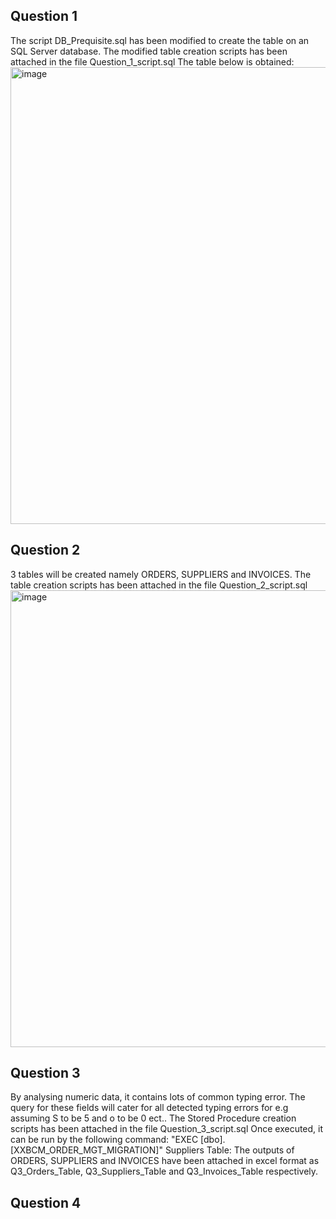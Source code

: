 ## Question 1
The script  DB_Prequisite.sql has been modified to create the table on an SQL Server database. The modified table creation scripts has been attached in the file Question_1_script.sql The table below is obtained:
<img width="731" alt="image" src="https://github.com/Hewish8/MCB_SQL_Assessment_/assets/65027977/86eb36d0-5980-4511-92e9-596b06793da6">

## Question 2 
3 tables will be created namely ORDERS, SUPPLIERS and INVOICES. The table creation scripts has been attached in the file Question_2_script.sql
<img width="731" alt="image" src="https://github.com/Hewish8/MCB_SQL_Assessment_/assets/65027977/475eb5dd-f7c5-4191-b308-357309e548d6">


## Question 3
By analysing numeric data, it contains lots of common typing error. The query for these fields will cater for all detected typing errors for e.g assuming S to be 5 and o to be 0 ect..
The Stored Procedure creation scripts has been attached in the file Question_3_script.sql
Once executed, it can be run by the following command: "EXEC [dbo].[XXBCM_ORDER_MGT_MIGRATION]"
Suppliers Table:
The outputs of ORDERS, SUPPLIERS and INVOICES have been attached in excel format as Q3_Orders_Table, Q3_Suppliers_Table and Q3_Invoices_Table respectively.

## Question 4





